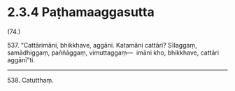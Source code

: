 # 2.3.4 Paṭhamaaggasutta

(74.)

537\. “Cattārimāni, bhikkhave, aggāni. Katamāni cattāri? Sīlaggaṃ, samādhiggaṃ, paññāggaṃ, vimuttaggaṃ—  imāni kho, bhikkhave, cattāri aggānī”ti.

---

538\. Catutthaṃ.
